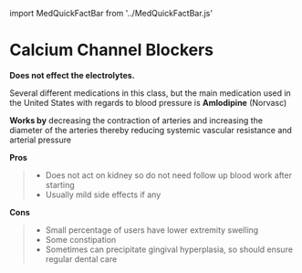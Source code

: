 import MedQuickFactBar from '../MedQuickFactBar.js'

# Calcium Channel Blockers
<!--
<MedQuickFactBar
a1cText={`1-2%`}
rountineText={`Daily / Twice Daily Pill`}
lowBloodSugarText={`No`}
weightChangeText={`Neutral`}
heartBenefitText={`Potential`}
costText={`Low`}
/> -->

**Does not effect the electrolytes.**

Several different medications in this class, but the main medication used in the United States with regards to blood pressure is **Amlodipine** (Norvasc)

**Works by** decreasing the contraction of arteries and increasing the diameter of the arteries thereby reducing systemic vascular resistance and arterial pressure

**Pros**

> - Does not act on kidney so do not need follow up blood work after starting
> - Usually mild side effects if any

**Cons**

> - Small percentage of users have lower extremity swelling
> - Some constipation
> - Sometimes can precipitate gingival hyperplasia, so should ensure regular dental care
